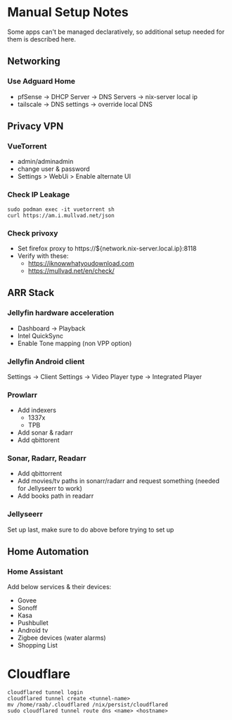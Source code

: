# Manual Setup Notes

Some apps can't be managed declaratively, so additional setup needed for them is described here.

## Networking

### Use Adguard Home

- pfSense -> DHCP Server -> DNS Servers -> nix-server local ip
- tailscale -> DNS settings -> override local DNS

## Privacy VPN

### VueTorrent

- admin/adminadmin
- change user & password
- Settings > WebUi > Enable alternate UI

### Check IP Leakage

```console
sudo podman exec -it vuetorrent sh
curl https://am.i.mullvad.net/json
```

### Check privoxy

- Set firefox proxy to https://${network.nix-server.local.ip}:8118
- Verify with these:
  - https://iknowwhatyoudownload.com
  - https://mullvad.net/en/check/

## ARR Stack

### Jellyfin hardware acceleration

- Dashboard -> Playback
- Intel QuickSync
- Enable Tone mapping (non VPP option)

### Jellyfin Android client

Settings -> Client Settings -> Video Player type -> Integrated Player

### Prowlarr

- Add indexers
  - 1337x
  - TPB
- Add sonar & radarr
- Add qbittorent

### Sonar, Radarr, Readarr

- Add qbittorrent
- Add movies/tv paths in sonarr/radarr and request something (needed for Jellyseerr to work)
- Add books path in readarr

### Jellyseerr

Set up last, make sure to do above before trying to set up

## Home Automation

### Home Assistant

Add below services & their devices:

- Govee
- Sonoff
- Kasa
- Pushbullet
- Android tv
- Zigbee devices (water alarms)
- Shopping List

# Cloudflare

```console
cloudflared tunnel login
cloudflared tunnel create <tunnel-name>
mv /home/raab/.cloudflared /nix/persist/cloudflared
sudo cloudflared tunnel route dns <name> <hostname>
```
